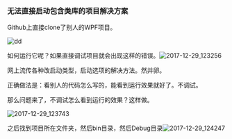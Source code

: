### 无法直接启动包含类库的项目解决方案

Github上直接clone了别人的WPF项目。

![dd](C:\Users\Administrator\Desktop\MyBlogs-ING\WPF\images\dd.gif)

如何运行它呢？如果直接调试项目就会出现这样的错误。![2017-12-29_123256](C:\Users\Administrator\Desktop\MyBlogs-ING\WPF\images\2017-12-29_123256.png)

网上流传各种改启动类型，启动选项的解决方法。然并卵。

正确做法是：看别人的代码怎么写的，能看到运行效果就好了。不调试。

那么问题来了，不调试怎么看到运行的效果？这样做。

![2017-12-29_123743](C:\Users\Administrator\Desktop\MyBlogs-ING\WPF\images\2017-12-29_123743.png)

之后找到项目所在文件夹，然后bin目录，然后Debug目录![2017-12-29_124247](C:\Users\Administrator\Desktop\MyBlogs-ING\WPF\images\2017-12-29_124247.png)